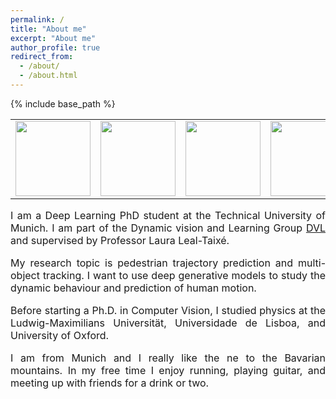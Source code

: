 ```yaml
---
permalink: /
title: "About me"
excerpt: "About me"
author_profile: true
redirect_from: 
  - /about/
  - /about.html
---
```

{% include base_path %}


<style type="text/css">


    img.aboutMeImg {
        height: 120px;
          }
     p.text {
            margin-bottom:1em;
            font-size: 16px;
            text-align: justify;
            valign:"top";
           
        }

}
</style>


<div> 
<table >
<tr>
<td>
<img class="aboutMeImg" src="{{base_path}}/images/aboutMe/presentation.jpg"  />
</td>
<td>
<img class="aboutMeImg" src="{{base_path}}/images/aboutMe/oxford.jpg"    />
</td>
<td>
<img class="aboutMeImg"  src="{{base_path}}/images/aboutMe/rowing_single.jpg"  />
</td>

<td>
<img  class="aboutMeImg" src="{{base_path}}/images/aboutMe/music.jpg"  />
</td>
</tr>
</table>
</div>
<p class="text">I am a Deep Learning PhD student at the Technical University of Munich. I am part of the Dynamic vision and Learning Group <a href="https://dvl.in.tum.de/">DVL</a> and supervised by Professor Laura Leal-Taixé.</p>

<p class="text">My research topic is pedestrian trajectory prediction and multi-object tracking. I want to use deep generative models to study the dynamic behaviour and prediction of human motion.</p> 

<p class="text">Before starting a Ph.D. in Computer Vision, I studied physics at the Ludwig-Maximilians Universität, Universidade de Lisboa, and University of Oxford.</p>

<p class="text">I am from Munich and I really like the ne to the Bavarian mountains. In my free time I enjoy running, playing guitar, and meeting up with friends for a drink or two.</p>
 
